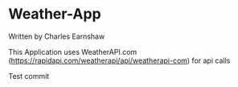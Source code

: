# Weather-App

Written by Charles Earnshaw

This Application uses WeatherAPI.com (https://rapidapi.com/weatherapi/api/weatherapi-com) for api calls

Test commit
